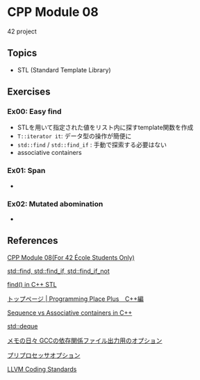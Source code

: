 # CPP Module 08
42 project

## Topics
- STL (Standard Template Library)

## Exercises
### Ex00: Easy find
- STLを用いて指定された値をリスト内に探すtemplate関数を作成
- `T::iterator it`: データ型の操作が簡便に
- `std::find` / `std::find_if` : 手動で探索する必要はない
- associative containers

### Ex01: Span
-

### Ex02: Mutated abomination
-

## References

[CPP Module 08(For 42 École Students Only)](https://projects.intra.42.fr/projects/cpp-module-08)

[std::find, std::find_if, std::find_if_not](https://en.cppreference.com/w/cpp/algorithm/find)

[find() in C++ STL](https://www.geeksforgeeks.org/std-find-in-cpp/)

[トップページ | Programming Place Plus　C++編](https://programming-place.net/ppp/contents/cpp/index.html)

[Sequence vs Associative containers in C++](https://www.geeksforgeeks.org/sequence-vs-associative-containers-cpp/)

[std::deque](https://en.cppreference.com/w/cpp/container/deque)

[メモの日々 GCCの依存関係ファイル出力用のオプション](http://ogawa.s18.xrea.com/tdiary/20171121p01.html)

[プリプロセッサオプション](https://kazmax.zpp.jp/cmd/g/gcc.1.html#ah_8)

[LLVM Coding Standards](https://llvm.org/docs/CodingStandards.html)
